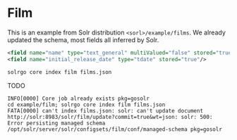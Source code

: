 # Film

This is an example from Solr distribution `<sorl>/example/films`.
We already updated the schema, most fields all inferred by Solr.

````xml
<field name="name" type="text_general" multiValued="false" stored="true" />
<field name="initial_release_date" type="tdate" stored="true"/>
```` 

````bash
solrgo core index film films.json
````

TODO

````log
INFO[0000] Core job already exists pkg=gosolr 
cd example/film; solrgo core index film films.json
FATA[0000] can't index films.json: solr: can't update document http://solr:8983/solr/film/update?commit=true&wt=json: solr: 500: Error persisting managed schema /opt/solr/server/solr/configsets/film/conf/managed-schema pkg=gosolr 
````